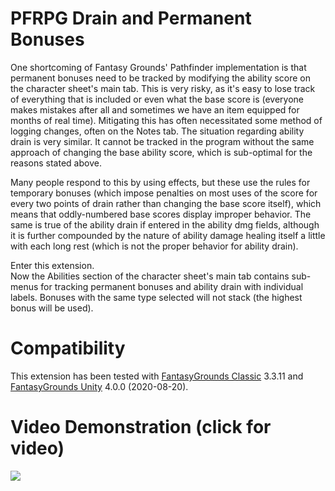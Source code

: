 # PFRPG Drain and Permanent Bonuses
One shortcoming of Fantasy Grounds' Pathfinder implementation is that permanent bonuses need to be tracked by modifying the ability score on the character sheet's main tab. This is very risky, as it's easy to lose track of everything that is included or even what the base score is (everyone makes mistakes after all and sometimes we have an item equipped for months of real time). Mitigating this has often necessitated some method of logging changes, often on the Notes tab.
The situation regarding ability drain is very similar. It cannot be tracked in the program without the same approach of changing the base ability score, which is sub-optimal for the reasons stated above.

Many people respond to this by using effects, but these use the rules for temporary bonuses (which impose penalties on most uses of the score for every two points of drain rather than changing the base score itself), which means that oddly-numbered base scores display improper behavior. The same is true of the ability drain if entered in the ability dmg fields, although it is further compounded by the nature of ability damage healing itself a little with each long rest (which is not the proper behavior for ability drain).

Enter this extension.<br>
Now the Abilities section of the character sheet's main tab contains sub-menus for tracking permanent bonuses and ability drain with individual labels. Bonuses with the same type selected will not stack (the highest bonus will be used).

# Compatibility
This extension has been tested with [FantasyGrounds Classic](https://www.fantasygrounds.com/home/FantasyGroundsClassic.php) 3.3.11 and [FantasyGrounds Unity](https://www.fantasygrounds.com/home/FantasyGroundsUnity.php) 4.0.0 (2020-08-20).

# Video Demonstration (click for video)
[<img src="https://i.ytimg.com/vi_webp/Xn-n9BpcB6s/hqdefault.webp">](https://youtu.be/Xn-n9BpcB6s)
